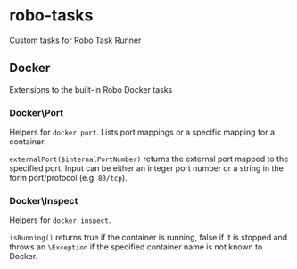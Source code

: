 # robo-tasks
Custom tasks for Robo Task Runner

## Docker

Extensions to the built-in Robo Docker tasks

### Docker\Port

Helpers for `docker port`. Lists port mappings or a specific mapping for a
container.

`externalPort($internalPortNumber)` returns the external port mapped to the
specified port. Input can be either an integer port number or a string in the
form port/protocol (e.g. `80/tcp`).

### Docker\Inspect

Helpers for `docker inspect`.

`isRunning()` returns true if the container is running, false if it is stopped
and throws an `\Exception` if the specified container name is not known to
Docker.